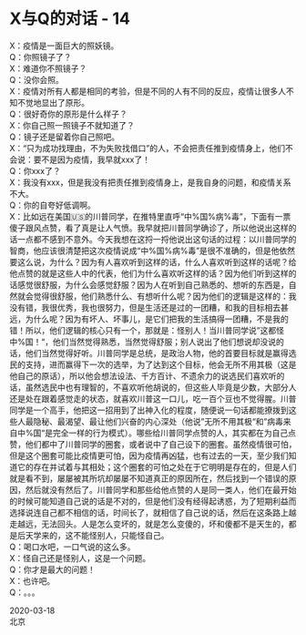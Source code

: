 # X与Q的对话 - 14
X：疫情是一面巨大的照妖镜。  
Q：你照镜子了？  
X：难道你不照镜子？  
Q：没你会照。  
X：疫情对所有人都是相同的考验，但是不同的人有不同的反应，疫情让很多人不知不觉地显出了原形。  
Q：很好奇你的原形是什么样子？  
X：你自己照一照镜子不就知道了？  
Q：镜子还是留着你自己照吧。  
X：“只为成功找理由，不为失败找借口”的人，不会把责任推到疫情身上，他们不会说：要不是因为疫情，我早就xxx了！  
Q：你xxx了？  
X：我没有xxx，但是我没有把责任推到疫情身上，是我自身的问题，和疫情关系不大。  
Q：你的自夸好低调啊。  
X：比如远在美国🇺🇸的川普同学，在推特里直呼“中%国%病%毒”，下面有一票傻子跟风点赞，看了真是让人气愤。我早就把川普同学确诊了，所以他说出这样的话一点都不感到不意外。今天我想在这捋一捋他说出这句话的过程：以川普同学的智商，他应该很清楚把这次疫情说成“中%国%病%毒”是很不准确的，但是他依然要这么说，为什么？因为有人喜欢听到这样的话，什么人喜欢听到这样的话呢？给他点赞的就是这些人中的代表，他们为什么喜欢听这样的话？因为他们听到这样的话感觉很舒服，为什么会感觉舒服？因为人在听到自己熟悉的、想听的东西是，自然就会觉得很舒服，他们熟悉什么、有想听什么呢？因为他们的逻辑是这样的：我没有错，我很优秀，我也很努力，但是生活还是过的一团糟，和我的目标相去甚远，为什么呢？因为有坏人、坏事儿，是它们把我的生活搞得一团糟，不是我的错！所以，他们逻辑的核心只有一个，那就是：怪别人！当川普同学说”这都怪中%国！“，他们当然觉得熟悉，当然觉得舒服；别人说出了他们想说却没说的话，他们当然觉得好听。川普同学是总统，是政治人物，他的首要目标就是赢得选民的支持，进而赢得下一次的选举，为了达到这个目标，他会无所不用其极（这是他自己的原话），所以他会想法设法、千方百计、不遗余力的说选民们喜欢听的话，虽然选民中也有理智的，不喜欢听他胡说的，但这些人毕竟是少数，大部分人还是处在跟着感觉走的状态，就喜欢川普这一口儿，吃一百个豆也不觉得腥。川普同学是一个高手，他把这一招用到了出神入化的程度，随便说一句话都能撩拨到这些人最隐秘、最渴望、最让他们兴奋的内心深处（他说”无所不用其极“和”病毒来自中%国“是完全一样的行为模式）。哪些给川普同学点赞的人，其实都在为自己点赞，他们都中了川普同学的圈套，或者说中了自己设下的圈套。虽然疫情很可怕，但是这个圈套可能比疫情更可怕，因为疫情再凶猛，也有过去的一天，至少我们知道它的存在并试着与其相处；这个圈套的可怕之处在于它明明是存在的，但是人们就是看不到，屡屡被其所坑却屡屡不知道真正的原因所在，然后找到一个错误的原因，然后就没有然后了。川普同学和那些给他点赞的人是同一类人，他们在最开始的时候可能知道自己说的话是不对的，但是他们没有经得起诱惑，为了短期利益而选择说连自己都不相信的话，时间长了，就相信了自己说的话，然后在这条路上越走越远，无法回头。人是怎么变坏的，就是怎么变傻的，坏和傻都不是天生的，都是后天学来的，这不能怪别人，只能怪自己。  
Q：喝口水吧，一口气说的这么多。  
X：怪自己还是怪别人，这是一个问题。  
Q：你才是最大的问题！  
X：也许吧。  
Q：。。。  

2020-03-18  
北京
